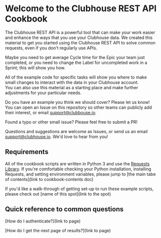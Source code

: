 # Welcome to the Clubhouse REST API Cookbook
The Clubhouse REST API is a powerful tool that can make your work easier and enhance the ways that you use your Clubhouse data. 
We created this material to get you started using the Clubhouse REST API to solve common requests, even if you don't regularly use APIs.

Maybe you need to get average Cycle time for the Epic your team just completed, or you need to change the Label for uncompleted work in a Sprint; this will show you how.

All of the example code for specific tasks will show you where to make small changes to interact with the data in your Clubhouse account.  
You can also use this material as a starting place and make further adjustments for your particular needs.


Do you have an example you think we should cover? Please let us know! You can open an Issue on this repository so other teams can publicly add their interest, or email support@clubbouse.io.

Found a typo or other small issue? Please feel free to submit a PR!

Questions and suggestions are welcome as Issues, or send us an email support@clubhouse.io. We'd love to hear from you!

## Requirements
All of the cookbook scripts are written in Python 3 and use the [Requests Library](http://docs.python-requests.org/en/master/).
If you're comfortable checking your Python installation, installing Requests, and setting environment variables, please jump to [the main tabe of contents](link to cookbook-contents doc)

If you'd like a walk-through of getting set-up to run these example scripts, please check out [name of this spot](link to the spot)

## Quick reference to common questions

[How do I authenticate?](link to page)

[How do I get the next page of results?](link to page)

